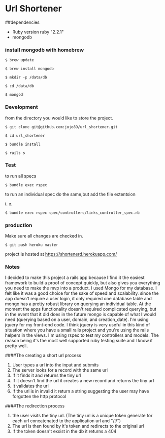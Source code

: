 # Url Shortener

##dependencies
* Ruby version ruby "2.2.1"
* mongodb

### install mongodb with homebrew

```
$ brew update
```

```
$ brew install mongodb
```

```
$ mkdir -p /data/db
```

```
$ cd /data/db
```

```
$ mongod 
```

### Development

from the directory you would like to store the project.

```
$ git clone git@github.com:jojo89/url_shortener.git
```

```
$ cd url_shortener
```

```
$ bundle install
```

```
$ rails s
```
 
### Test

 to run all specs 
```
$ bundle exec rspec
```
to run an individual spec do the same,but add the file extentsion

 i. e.
```
$ bundle exec rspec spec/controllers/links_controller_spec.rb
```

### production
Make sure all changes are checked in.
```
$ git push heroku master
```
project is hosted at https://shortenerd.herokuapp.com/


### Notes 

<p>
  I decided to make this project a rails app because I find it the easiest framework to build a proof of concept
quickly, but also gives you everything you need to make the mvp into a product. I used Mongo for my database.
I felt like it was a good choice for the sake of speed and scalability. since the app doesn't require a user login,
it only required one database table and mongo has a pretty robust library on querying an individual table.
At the moment the apps functionality doesn't required complicated querying, but in the event that it did does in the future
mongo is capable of what I would need.(querying based on a user, domain, and creation_date). I'm using jquery 
for my front-end code. I think jquery is very useful in this kind of situation where you have a small rails project
and you're using the rails helpers in the views. I'm using rspec to test my controllers and models. The reason
being it's the most well supported ruby testing suite and I know it pretty well.
</p>

####The creating a short url process

1.  User types a url into the input and submits
2.  The server looks for a record with the same url
3.  If it finds it and returns the tiny url
4.  If it doesn't find the url it creates a new record and returns the tiny url
5.  It validates the url
6.  If the url is in invalid it return a string suggesting the user may have forgotten the http protocol

####The redirection process

1.  the user visits the tiny url. (The tiny url is a unique token generate for each url concatenated to the application url and "/l/")
2.  The url is then found by it's token and redirects to the original url
3.  If the token doesn't exsist in the db it returns a 404
